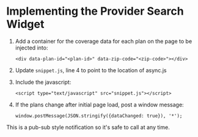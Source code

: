 # Implementing the Provider Search Widget

1. Add a container for the coverage data for each plan on the page to be injected into:

   ```
   <div data-plan-id="<plan-id>" data-zip-code="<zip-code>"></div>
   ```

2. Update `snippet.js`, line 4 to point to the location of async.js

3. Include the javascript:

   ```
   <script type="text/javascript" src="snippet.js"></script>
   ```

4. If the plans change after initial page load, post a window message:

    ```
    window.postMessage(JSON.stringify({dataChanged: true}), '*');
    ```
This is a pub-sub style notification so it's safe to call at any time.
